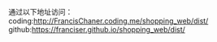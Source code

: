 通过以下地址访问：
coding:http://FrancisChaner.coding.me/shopping_web/dist/
github:https://franciser.github.io/shopping_web/dist/
